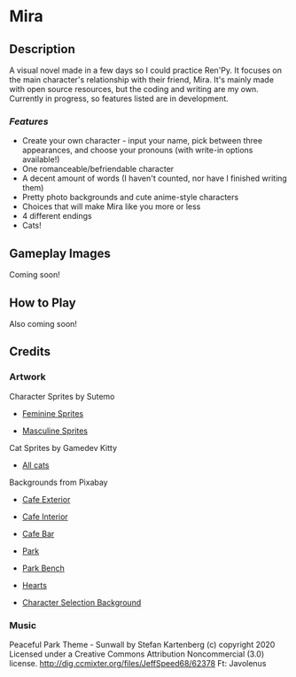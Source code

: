 # **Mira**
## **Description**
A visual novel made in a few days so I could practice Ren'Py. It focuses on the main character's relationship with their friend, Mira. It's mainly made with open source resources, but the coding and writing are my own. Currently in progress, so features listed are in development.

### *Features*
- Create your own character - input your name, pick between three appearances, and choose your pronouns (with write-in options available!)
- One romanceable/befriendable character
- A decent amount of words (I haven't counted, nor have I finished writing them)
- Pretty photo backgrounds and cute anime-style characters
- Choices that will make Mira like you more or less
- 4 different endings
- Cats!

## **Gameplay Images**
Coming soon!

## **How to Play**
Also coming soon!

## **Credits**
### **Artwork**
Character Sprites by Sutemo

- [Feminine Sprites](https://sutemo.itch.io/female-character)

- [Masculine Sprites](https://sutemo.itch.io/male-character-sprite-for-visual-novel)

Cat Sprites by Gamedev Kitty
- [All cats](https://gamedev-kitty.itch.io/8-cute-sleeping-kittens-sprites)

Backgrounds from Pixabay

- [Cafe Exterior](https://pixabay.com/photos/cafe-gourmande-french-caf%C3%A9-bistro-258201/)

- [Cafe Interior](https://pixabay.com/photos/cat-s-cafe-cat-interior-table-rest-4697753/)

- [Cafe Bar](https://pixabay.com/photos/coffee-shop-barista-cafe-worker-1209863/)

- [Park](https://pixabay.com/photos/autumn-fall-season-986350/)

- [Park Bench](https://pixabay.com/photos/wood-bench-pond-autumn-fall-season-986347/)

- [Hearts](https://pixabay.com/illustrations/heart-shape-mother-s-day-3093472/)

- [Character Selection Background](https://pixabay.com/illustrations/texture-background-soft-blue-light-1668079/)

### **Music**

Peaceful Park Theme - Sunwall by Stefan Kartenberg (c) copyright 2020 Licensed under a Creative Commons Attribution Noncommercial  (3.0) license. http://dig.ccmixter.org/files/JeffSpeed68/62378 Ft: Javolenus
